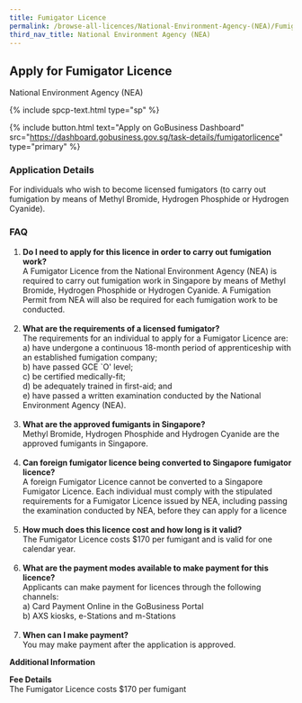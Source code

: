 ```yaml
---
title: Fumigator Licence
permalink: /browse-all-licences/National-Environment-Agency-(NEA)/Fumigator-Licence
third_nav_title: National Environment Agency (NEA)
---
```


## Apply for Fumigator Licence

National Environment Agency (NEA)

{% include spcp-text.html type="sp" %}

{% include button.html text="Apply on GoBusiness Dashboard" src="https://dashboard.gobusiness.gov.sg/task-details/fumigatorlicence" type="primary" %}

<H3>Application Details</H3>

<p>For individuals who wish to become licensed fumigators (to carry out fumigation by means of Methyl Bromide, Hydrogen Phosphide or Hydrogen Cyanide).</p>
<h3>FAQ</h3>
<ol>
<li><strong>Do I need to apply for this licence in order to carry out fumigation work?</strong><br>A Fumigator Licence from the National Environment Agency (NEA) is required to carry out fumigation work in Singapore by means of Methyl Bromide, Hydrogen Phosphide or Hydrogen Cyanide. A Fumigation Permit from NEA will also be required for each fumigation work to be conducted.<br><br></li>
<li><strong>What are the requirements of a licensed fumigator?<br></strong>The requirements for an individual to apply for a Fumigator Licence are:<br>a) have undergone a continuous 18-month period of apprenticeship with an established fumigation company;<br>b) have passed GCE `O' level;<br>c) be certified medically-fit;<br>d) be adequately trained in first-aid; and<br>e) have passed a written examination conducted by the National Environment Agency (NEA).<br><br></li>
<li><strong> What are the approved fumigants in Singapore?</strong><br>Methyl Bromide, Hydrogen Phosphide and Hydrogen Cyanide are the approved fumigants in Singapore.<br><br></li>
<li><strong>Can foreign fumigator licence being converted to Singapore fumigator licence?</strong><br>A foreign Fumigator Licence cannot be converted to a Singapore Fumigator Licence. Each individual must comply with the stipulated requirements for a Fumigator Licence issued by NEA, including passing the examination conducted by NEA, before they can apply for a licence<br><br></li>
<li><strong>How much does this licence cost and how long is it valid?</strong><br>The Fumigator Licence costs $170 per fumigant and is valid for one calendar year.<br><br></li>
<li><strong>What are the payment modes available to make payment for this licence?<br></strong>Applicants can make payment for licences through the following channels:<br>a) Card Payment Online in the GoBusiness Portal<br>b) AXS kiosks, e-Stations and m-Stations<br><br></li>
<li><strong>When can I make payment?</strong><br>You may make payment after the application is approved.</li>
</ol>

<strong>Additional Information</strong>

<p><strong>Fee Details</strong><br>The Fumigator Licence costs $170 per fumigant</p>

